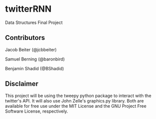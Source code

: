 # twitterRNN

Data Structures Final Project

## Contributors

Jacob Beiter (@jcbbeiter) 

Samuel Berning (@baronbird) 

Benjamin Shadid (@BShadid) 

## Disclaimer

This project will be using the tweepy python package to interact with the
twitter's API. It will also use John Zelle's graphics.py library. Both are
available for free use under the MIT License and the GNU Project Free 
Software License, respectively.
